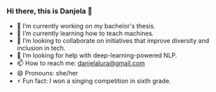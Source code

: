 ### Hi there, this is Danjela 👋

<!--
**danjelalura/danjelalura** is a ✨ _special_ ✨ repository because its `README.md` (this file) appears on your GitHub profile.

Here are some ideas to get you started:
-->

- 🔭 I’m currently working on my bachelor's thesis. 
- 🌱 I’m currently learning how to teach machines. 
- 👯 I’m looking to collaborate on initiatives that improve diversity and inclusion in tech. 
- 🤔 I’m looking for help with deep-learning-powered NLP. 
- 📫 How to reach me: danjelalura@gmail.com
- 😄 Pronouns: she/her
- ⚡ Fun fact: I won a singing competition in sixth grade. 

